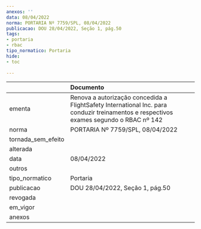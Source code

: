 ```yaml
---
anexos: ''
data: 08/04/2022
norma: PORTARIA Nº 7759/SPL, 08/04/2022
publicacao: DOU 28/04/2022, Seção 1, pág.50
tags:
- portaria
- rbac
tipo_normatico: Portaria
hide: 
- toc 
 
---
```


|                    | Documento                                                                                                                               |
|:-------------------|:----------------------------------------------------------------------------------------------------------------------------------------|
| ementa             | Renova a autorização concedida a FlightSafety International Inc. para conduzir treinamentos e respectivos exames  segundo o RBAC nº 142 |
| norma              | PORTARIA Nº 7759/SPL, 08/04/2022                                                                                                        |
| tornada_sem_efeito |                                                                                                                                         |
| alterada           |                                                                                                                                         |
| data               | 08/04/2022                                                                                                                              |
| outros             |                                                                                                                                         |
| tipo_normatico     | Portaria                                                                                                                                |
| publicacao         | DOU 28/04/2022, Seção 1, pág.50                                                                                                         |
| revogada           |                                                                                                                                         |
| em_vigor           |                                                                                                                                         |
| anexos             |                                                                                                                                         |